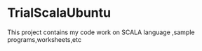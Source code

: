 # TrialScalaUbuntu
This project contains my code work on SCALA language ,sample programs,worksheets,etc
